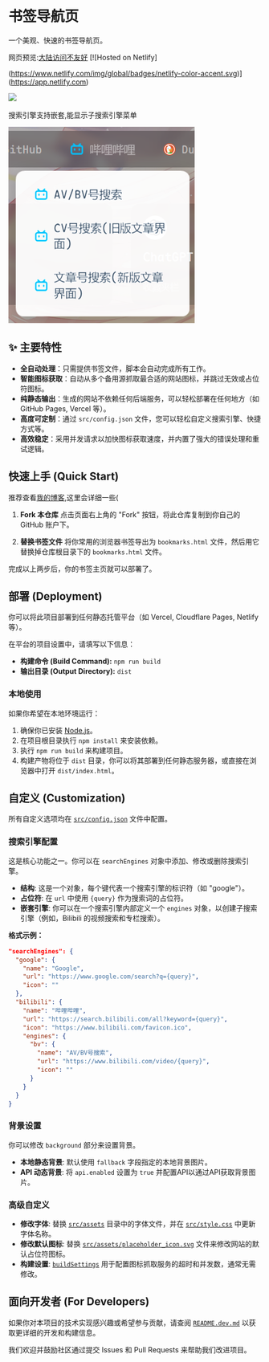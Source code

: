 # 书签导航页

一个美观、快速的书签导航页。

网页预览:[大陆访问不友好](https://bookmarks-cmyyx.netlify.app/)
[![Hosted on Netlify]


(https://www.netlify.com/img/global/badges/netlify-color-accent.svg)](https://app.netlify.com)


![](./images/首页.png)

搜索引擎支持嵌套,能显示子搜索引擎菜单

![](./images/搜索引擎下拉框.png)


## ✨ 主要特性

- **全自动处理**：只需提供书签文件，脚本会自动完成所有工作。
- **智能图标获取**：自动从多个备用源抓取最合适的网站图标，并跳过无效或占位符图标。
- **纯静态输出**：生成的网站不依赖任何后端服务，可以轻松部署在任何地方（如 GitHub Pages, Vercel 等）。
- **高度可定制**：通过 `src/config.json` 文件，您可以轻松自定义搜索引擎、快捷方式等。
- **高效稳定**：采用并发请求以加快图标获取速度，并内置了强大的错误处理和重试逻辑。

## 快速上手 (Quick Start)

推荐查看[我的博客](https://blog.cmtyx.top/posts/0%E6%88%90%E6%9C%AC%E5%BF%AB%E9%80%9F%E6%90%AD%E5%BB%BA%E4%B8%80%E4%B8%AA%E5%B1%9E%E4%BA%8E%E8%87%AA%E5%B7%B1%E7%9A%84%E4%B9%A6%E7%AD%BE%E5%AF%BC%E8%88%AA%E9%A1%B5/),这里会详细一些(

1.  **Fork 本仓库**
    点击页面右上角的 "Fork" 按钮，将此仓库复制到你自己的 GitHub 账户下。

2.  **替换书签文件**
    将你常用的浏览器书签导出为 `bookmarks.html` 文件，然后用它替换掉仓库根目录下的 `bookmarks.html` 文件。

完成以上两步后，你的书签主页就可以部署了。

## 部署 (Deployment)

你可以将此项目部署到任何静态托管平台（如 Vercel, Cloudflare Pages, Netlify 等）。

在平台的项目设置中，请填写以下信息：

- **构建命令 (Build Command):** `npm run build`
- **输出目录 (Output Directory):** `dist`

### 本地使用

如果你希望在本地环境运行：

1.  确保你已安装 [Node.js](https://nodejs.org/)。
2.  在项目根目录执行 `npm install` 来安装依赖。
3.  执行 `npm run build` 来构建项目。
4.  构建产物将位于 `dist` 目录，你可以将其部署到任何静态服务器，或直接在浏览器中打开 `dist/index.html`。

## 自定义 (Customization)

所有自定义选项均在 [`src/config.json`](src/config.json) 文件中配置。

### 搜索引擎配置

这是核心功能之一。你可以在 `searchEngines` 对象中添加、修改或删除搜索引擎。

*   **结构**: 这是一个对象，每个键代表一个搜索引擎的标识符（如 "google"）。
*   **占位符**: 在 `url` 中使用 `{query}` 作为搜索词的占位符。
*   **嵌套引擎**: 你可以在一个搜索引擎内部定义一个 `engines` 对象，以创建子搜索引擎（例如，Bilibili 的视频搜索和专栏搜索）。

**格式示例：**
```json
"searchEngines": {
  "google": {
    "name": "Google",
    "url": "https://www.google.com/search?q={query}",
    "icon": ""
  },
  "bilibili": {
    "name": "哔哩哔哩",
    "url": "https://search.bilibili.com/all?keyword={query}",
    "icon": "https://www.bilibili.com/favicon.ico",
    "engines": {
      "bv": {
        "name": "AV/BV号搜索",
        "url": "https://www.bilibili.com/video/{query}",
        "icon": ""
      }
    }
  }
}
```

### 背景设置

你可以修改 `background` 部分来设置背景。

*   **本地静态背景**: 默认使用 `fallback` 字段指定的本地背景图片。
*   **API 动态背景**: 将 `api.enabled` 设置为 `true` 并配置API以通过API获取背景图片。

### 高级自定义

*   **修改字体**: 替换 [`src/assets`](src/assets) 目录中的字体文件，并在 [`src/style.css`](src/style.css) 中更新字体名称。
*   **修改默认图标**: 替换 [`src/assets/placeholder_icon.svg`](src/assets/placeholder_icon.svg) 文件来修改网站的默认占位符图标。
*   **构建设置**: [`buildSettings`](src/config.json) 用于配置图标抓取服务的超时和并发数，通常无需修改。

## 面向开发者 (For Developers)

如果你对本项目的技术实现感兴趣或希望参与贡献，请查阅 [`README.dev.md`](README.dev.md) 以获取更详细的开发和构建信息。

我们欢迎并鼓励社区通过提交 Issues 和 Pull Requests 来帮助我们改进项目。
